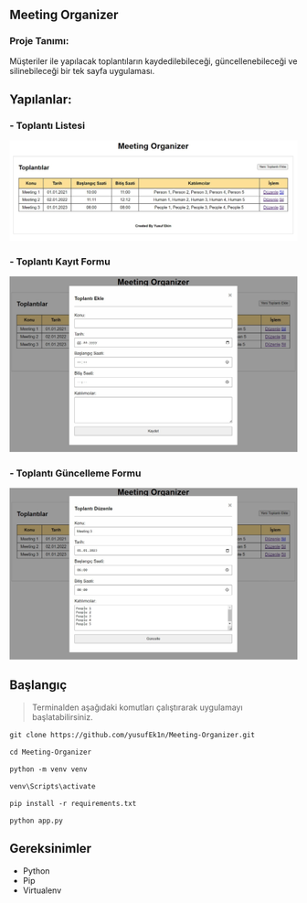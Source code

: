 ## Meeting Organizer
### Proje Tanımı:
Müşteriler ile yapılacak toplantıların kaydedilebileceği, güncellenebileceği ve silinebileceği bir tek sayfa uygulaması.

## Yapılanlar:
### - Toplantı Listesi
![record](./images/meeting_list.jpg)

### - Toplantı Kayıt Formu
![record](./images/meeting_register.jpg)

### - Toplantı Güncelleme Formu
![record](./images/meeting_update.jpg)

## Başlangıç

> Terminalden aşağıdaki komutları çalıştırarak uygulamayı başlatabilirsiniz.

```
git clone https://github.com/yusufEk1n/Meeting-Organizer.git
```

```
cd Meeting-Organizer
```

```
python -m venv venv
```

```
venv\Scripts\activate
```

```
pip install -r requirements.txt
```

```
python app.py
```

## Gereksinimler
- Python
- Pip
- Virtualenv